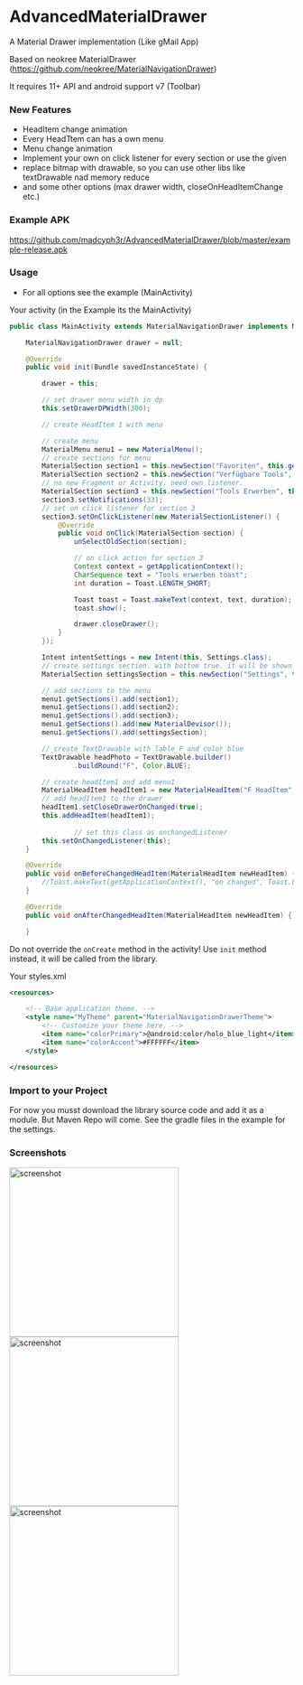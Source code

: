AdvancedMaterialDrawer
======================

A Material Drawer implementation (Like gMail App)

Based on neokree MaterialDrawer (https://github.com/neokree/MaterialNavigationDrawer)

It requires 11+ API and android support v7 (Toolbar)<br>

### New Features
- HeadItem change animation
- Every HeadTtem can has a own menu
- Menu change animation
- Implement your own on click listener for every section or use the given
- replace bitmap with drawable, so you can use other libs like textDrawable nad memory reduce
- and some other options (max drawer width, closeOnHeadItemChange etc.)

### Example APK
https://github.com/madcyph3r/AdvancedMaterialDrawer/blob/master/example-release.apk

### Usage
- For all options see the example (MainActivity)

Your activity (in the Example its the MainActivity)
```java
public class MainActivity extends MaterialNavigationDrawer implements MaterialNavigationDrawerListener {

    MaterialNavigationDrawer drawer = null;

    @Override
    public void init(Bundle savedInstanceState) {

        drawer = this;

        // set drawer menu width in dp
        this.setDrawerDPWidth(300);

        // create HeadItem 1 with menu

        // create menu
        MaterialMenu menu1 = new MaterialMenu();
        // create sections for menu
        MaterialSection section1 = this.newSection("Favoriten", this.getResources().getDrawable(R.drawable.ic_favorite_black_36dp), new FragmentIndex(), false);
        MaterialSection section2 = this.newSection("Verfügbare Tools", this.getResources().getDrawable(R.drawable.ic_list_black_36dp), new FragmentIndex(), false);
        // no new Fragment or Activity. need own listener.
        MaterialSection section3 = this.newSection("Tools Erwerben", this.getResources().getDrawable(R.drawable.ic_extension_black_36dp), false).setSectionColor((Color.parseColor("#ff9800")));
        section3.setNotifications(33);
        // set on click listener for section 3
        section3.setOnClickListener(new MaterialSectionListener() {
            @Override
            public void onClick(MaterialSection section) {
                unSelectOldSection(section);

                // on click action for section 3
                Context context = getApplicationContext();
                CharSequence text = "Tools erwerben toast";
                int duration = Toast.LENGTH_SHORT;

                Toast toast = Toast.makeText(context, text, duration);
                toast.show();

                drawer.closeDrawer();
            }
        });

        Intent intentSettings = new Intent(this, Settings.class);
        // create settings section. with bottom true. it will be shown on the bottom of the drawer
        MaterialSection settingsSection = this.newSection("Settings", this.getResources().getDrawable(R.drawable.ic_settings_black_24dp), intentSettings, true);

        // add sections to the menu
        menu1.getSections().add(section1);
        menu1.getSections().add(section2);
        menu1.getSections().add(section3);
        menu1.getSections().add(new MaterialDevisor());
        menu1.getSections().add(settingsSection);

        // create TextDrawable with lable F and color blue
        TextDrawable headPhoto = TextDrawable.builder()
                .buildRound("F", Color.BLUE);

        // create headItem1 and add menu1
        MaterialHeadItem headItem1 = new MaterialHeadItem("F HeadItem", "F Subtitle", headPhoto, this.getResources().getDrawable(R.drawable.mat5), menu1, 0);
        // add headItem1 to the drawer
        headItem1.setCloseDrawerOnChanged(true);
        this.addHeadItem(headItem1);
        
                // set this class as onchangedListener
        this.setOnChangedListener(this);
    }

    @Override
    public void onBeforeChangedHeadItem(MaterialHeadItem newHeadItem) {
        //Toast.makeText(getApplicationContext(), "on changed", Toast.LENGTH_LONG).show();
    }

    @Override
    public void onAfterChangedHeadItem(MaterialHeadItem newHeadItem) {

    }
```
Do not override the <code>onCreate</code> method in the activity! Use <code>init</code> method instead, it will be called from the library.<br>

Your styles.xml
```xml
<resources>

    <!-- Base application theme. -->
    <style name="MyTheme" parent="MaterialNavigationDrawerTheme">
        <!-- Customize your theme here. -->
        <item name="colorPrimary">@android:color/holo_blue_light</item>
        <item name="colorAccent">#FFFFFF</item>
    </style>

</resources>
```

### Import to your Project
For now you musst download the library source code and add it as a module. But Maven Repo will come.
See the gradle files in the example for the settings.


### Screenshots
<img src="https://github.com/madcyph3r/AdvancedMaterialDrawer/blob/master/Screenshot_1.png" alt="screenshot" width="300px" height="auto" />
<img src="https://github.com/madcyph3r/AdvancedMaterialDrawer/blob/master/Screenshot_2.png" alt="screenshot" width="300px" height="auto" />
<img src="https://github.com/madcyph3r/AdvancedMaterialDrawer/blob/master/Screenshot_3.png" alt="screenshot" width="300px" height="auto" />
